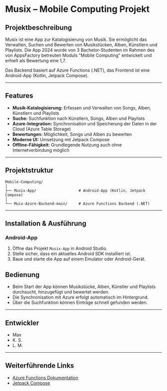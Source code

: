 # Musix – Mobile Computing Projekt

## Projektbeschreibung

Musix ist eine App zur Katalogisierung von Musik. Sie ermöglicht das Verwalten, Suchen und Bewerten von Musikstücken, Alben, Künstlern und Playlists. Die App 2024 wurde von 3 Bachelor-Studenten im Rahmen des von AppsFactory betreuten Moduls "Mobile Computing" entwickelt und erhielt als Bewertung eine 1,7.

Das Backend basiert auf Azure Functions (.NET), das Frontend ist eine Android-App (Kotlin, Jetpack Compose).

---

## Features

- **Musik-Katalogisierung:** Erfassen und Verwalten von Songs, Alben, Künstlern und Playlists
- **Suche:** Suchfunktion nach Künstlern, Songs, Alben und Playlists
- **Azure-Integration:** Synchronisation und Speicherung der Daten in der Cloud (Azure Table Storage)
- **Bewertungen:** Möglichkeit, Songs und Alben zu bewerten
- **Moderne UI:** Umsetzung mit Jetpack Compose
- **Offline-Fähigkeit:** Grundlegende Nutzung auch ohne Internetverbindung möglich

---

## Projektstruktur

```
Mobile-Computing/
│
├── Musix-App/                   # Android-App (Kotlin, Jetpack Compose)
│
└── Muix-Azure-Backend-main/     # Azure Functions Backend (.NET)
```

---

## Installation & Ausführung

### Android-App

1. Öffne das Projekt `Musix-App` in Android Studio.
2. Stelle sicher, dass ein aktuelles Android SDK installiert ist.
3. Baue und starte die App auf einem Emulator oder Android-Gerät.

## Bedienung

- Beim Start der App können Musikstücke, Alben, Künstler und Playlists durchsucht, hinzugefügt und bewertet werden.
- Die Synchronisation mit Azure erfolgt automatisch im Hintergrund.
- Über die Suchfunktion können Einträge schnell gefunden werden.

---

## Entwickler

- Max 
- K. S.
- L. M.

---

## Weiterführende Links

- [Azure Functions Dokumentation](https://learn.microsoft.com/en-us/azure/azure-functions/)
- [Jetpack Compose](https://developer.android.com/jetpack/compose)